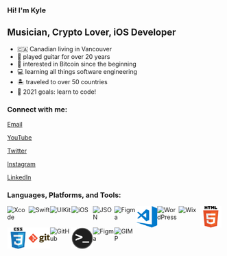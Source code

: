 ### Hi! I'm Kyle

## Musician, Crypto Lover, iOS Developer

- 🇨🇦 Canadian living in Vancouver
- 🎸 played guitar for over 20 years
- 🦍 interested in Bitcoin since the beginning
- 💻 learning all things software engineering
- 🏝 traveled to over 50 countries
- 📕 2021 goals: learn to code!

### Connect with me:

[Email][email]

[YouTube][youtube]

[Twitter][twitter]

[Instagram][instagram]

[LinkedIn][linkedin]

### Languages, Platforms, and Tools:

<img align="left" alt="Xcode" width="50px" title="XCode" src="https://img.icons8.com/nolan/64/xcode.png"/>
<img align="left" alt="Swift" width="50px" title="Swift" src="https://img.icons8.com/plasticine/100/000000/swift--v2.png"/>
<img align="left" alt="UIKit" width="50px" title="UIKit" src="https://img.icons8.com/windows/32/000000/uikit.png"/>
<img align="left" alt="iOS" width="50px"  title="iOS" src="https://img.icons8.com/nolan/64/ios-logo.png"/>
<img align="left" alt="JSON" width="50px"  title="JSON" src="https://img.icons8.com/nolan/64/json.png"/>
<img align="left" alt="Figma" width="50px" title="Figma" src="https://img.icons8.com/windows/32/000000/figma.png"/>
<img align="left" alt="Visual Studio Code" width="50px" src="https://raw.githubusercontent.com/github/explore/80688e429a7d4ef2fca1e82350fe8e3517d3494d/topics/visual-studio-code/visual-studio-code.png" title="Visual Studio Code"/>
<img align="left" alt="WordPress" width="50px" title="Wordpress" src="https://img.icons8.com/dusk/64/000000/wordpress.png"/>
<img align="left" alt="Wix" width="50px" title="Wix" src="https://img.icons8.com/windows/96/000000/wix.png"/>
<img align="left" alt="HTML5" width="50px" title="HTML5" src="https://raw.githubusercontent.com/github/explore/80688e429a7d4ef2fca1e82350fe8e3517d3494d/topics/html/html.png" />
<img align="left" alt="CSS3" width="50px" title="CSS3" src="https://raw.githubusercontent.com/github/explore/80688e429a7d4ef2fca1e82350fe8e3517d3494d/topics/css/css.png" />
<img align="left" alt="Git" width="50px" title="Git" src="https://raw.githubusercontent.com/github/explore/80688e429a7d4ef2fca1e82350fe8e3517d3494d/topics/git/git.png" />
<img align="left" alt="GitHub" width="50px"  title="GitHub" src="https://img.icons8.com/plasticine/100/000000/github.png"/>
<img align="left" alt="Terminal" width="50px" title="Terminal-iTerm2" src="https://raw.githubusercontent.com/github/explore/80688e429a7d4ef2fca1e82350fe8e3517d3494d/topics/terminal/terminal.png"/>
<img align="left" alt="Figma" width="50px" title="Postman" src="https://img.icons8.com/wired/64/000000/postman-api.png"/>
<img align="left" alt="GIMP" width="50px" title="GIMP" src="https://img.icons8.com/fluent/96/000000/gimp.png"/>

<br />
<br />

[youtube]: https://www.youtube.com/c/kylesherrington
[twitter]: https://www.twitter.com/kylesherrington
[instagram]: https://www.instagram.com/kyle_sherrington
[linkedin]: https://www.linkedin.com/in/kylesherrington
[email]: mailto:kylejsherrington@gmail.com
